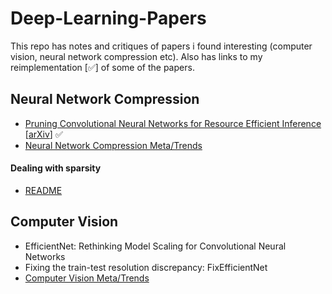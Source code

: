 # Deep-Learning-Papers

This repo has notes and critiques of papers i found interesting (computer vision, neural network compression etc). Also has links to my reimplementation [:white_check_mark:] of some of the papers.


## Neural Network Compression

* [Pruning Convolutional Neural Networks for Resource Efficient Inference](./main/pcnnfrefi.md)  [[arXiv](https://arxiv.org/abs/1611.06440)] :white_check_mark:
* [Neural Network Compression Meta/Trends](./main/meta_nn_compression.md)

#### Dealing with sparsity  
* [README](./main/sparsity.md)

## Computer Vision
* EfficientNet: Rethinking Model Scaling for Convolutional Neural Networks
* Fixing the train-test resolution discrepancy: FixEfficientNet
* [Computer Vision Meta/Trends](./main/meta_cv.md)
